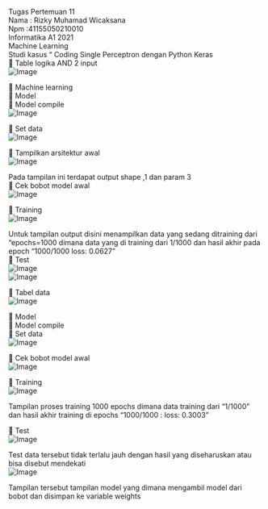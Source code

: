 Tugas Pertemuan 11 <br>
Nama	: Rizky Muhamad Wicaksana <br>
Npm   :41155050210010 <br>
Informatika A1 2021 <br>
Machine Learning <br>
Studi kasus “ Coding Single Perceptron dengan Python Keras <br>
	Table logika AND 2 input <br>
![Image](https://github.com/user-attachments/assets/6297bdf2-c13d-46f8-819e-9ad31e689430) <br>

	Machine learning <br>
	Model <br> 
	Model compile <br>
![Image](https://github.com/user-attachments/assets/687b80f3-d2f8-44c0-9094-b9b6e59e8106) <br>

	Set data <br>
![Image](https://github.com/user-attachments/assets/c0183dd6-2375-4af3-ada5-b0d2382c9ff7) <br>

	Tampilkan arsitektur awal <br>
![Image](https://github.com/user-attachments/assets/c140cb45-b8f6-4644-b9da-4a824dac8f39) <br>

Pada tampilan ini terdapat output shape ,1 dan param 3 <br>
	Cek bobot model awal <br>
![Image](https://github.com/user-attachments/assets/73f7c90a-c30e-49f2-a192-1a5d32ca24b7) <br>

	Training <br>
![Image](https://github.com/user-attachments/assets/011195b4-81f4-40ed-bdd6-f8cb4f5d293d) <br>

Untuk tampilan output disini menampilkan data yang sedang ditraining dari “epochs=1000 dimana data yang di training dari 1/1000 dan hasil akhir pada epoch “1000/1000 loss: 0.0627” <br>
	Test <br>
![Image](https://github.com/user-attachments/assets/0cf0d471-d1b4-4818-ad11-c3af55230d60) <br>
![Image](https://github.com/user-attachments/assets/80c08e3e-37bc-4624-8b73-c35023ee0c40) <br>

	Tabel data <br>
![Image](https://github.com/user-attachments/assets/708e5dba-b61c-4296-8c01-85eee4886f81) <br>
 
	Model <br>
	Model compile <br>
	Set data <br>
![Image](https://github.com/user-attachments/assets/91986fab-6f4f-4f2c-9b8b-4ac48b0921a8) <br>

	Cek bobot model awal <br>
![Image](https://github.com/user-attachments/assets/839e6b76-d5b1-468b-9fb4-83fd85f82b1e) <br>

	Training <br>
![Image](https://github.com/user-attachments/assets/62e030af-cda8-47ff-8914-f11a21b05564) <br>

Tampilan proses training 1000 epochs dimana data training dari “1/1000” dan hasil akhir training di epochs “1000/1000 : loss: 0.3003” <br>

	Test <br>
![Image](https://github.com/user-attachments/assets/123e391f-cb04-497a-9948-f08d08cdaef2) <br>

Test data tersebut tidak terlalu jauh dengan hasil yang diseharuskan atau bisa disebut mendekati <br>
![Image](https://github.com/user-attachments/assets/fafd1ea1-9755-4e6e-94b6-efd2371ddc99) <br>

Tampilan tersebut tampilan model yang dimana mengambil model dari bobot dan disimpan ke variable weights <br>
